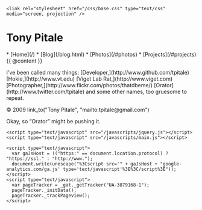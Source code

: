 <html>
  <head>
    <meta http-equiv="Content-type" content="text/html; charset=utf-8" />
    <meta name="author" content="{{page.author}}" />
    <meta name="verify-v1" content="i/cbJtXe1ZDIZNta65CghwcRM/zFMRHIsbR9poU+uwU=" />
    <title>{{ page.title }}</title>
    <link rel="shortcut icon" href="/favicon.ico" />
    <link rel="alternate" type="application/rss+xml" href="http://feeds.feedburner.com/tpitale" title="Atom feed" />

    <link rel="stylesheet" href="/css/base.css" type="text/css" media="screen, projection" />
  </head>
  <body>
    <div id="header">
      <h1>Tony Pitale</h1>
      * [Home](/)
      * [Blog](/blog.html)
      * [Photos](/#photos)
      * [Projects](/#projects)
    </div>
    <div id="content">{{ @content }}</div>
    <div id="footer">
      <div class="wrap">
        <p class="about">
          I've been called many things:
          [Developer,](http://www.github.com/tpitale)
          [Hokie,](http://www.vt.edu)
          [Viget Lab Rat,](http://www.viget.com)
          [Photographer,](http://www.flickr.com/photos/thatdbeme/)
          [Orator](http://www.twitter.com/tpitale)
          and some other names, too gruesome to repeat.
        </p>
        <p class="copyright">
          © 2009
          link_to("Tony Pitale", "mailto:tpitale@gmail.com")
        </p>
        <p class="ps">
          Okay, so &ldquo;Orator&rdquo; might be pushing it.
        </p>
      </div>
    </div>

    <script type="text/javascript" src="/javascripts/jquery.js"></script>
    <script type="text/javascript" src="/javascripts/main.js"></script>

    <script type="text/javascript">
      var gaJsHost = (("https:" == document.location.protocol) ? "https://ssl." : "http://www.");
      document.write(unescape("%3Cscript src='" + gaJsHost + "google-analytics.com/ga.js' type='text/javascript'%3E%3C/script%3E"));
    </script>
    <script type="text/javascript">
      var pageTracker = _gat._getTracker("UA-3879168-1");
      pageTracker._initData();
      pageTracker._trackPageview();
    </script>
  </body>
</html>